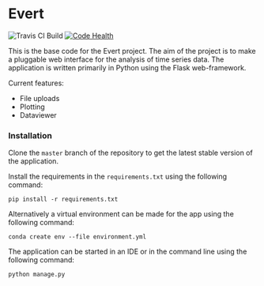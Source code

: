 # Evert

![Travis CI Build](https://travis-ci.org/evert-platform/evertbase.svg?branch=evertdevelopcsc "Travis CI Build")
[![Code Health](https://landscape.io/github/evert-platform/evertdevelop/evertdevelopcsc/landscape.svg?style=plastic)](https://landscape.io/github/evert-platform/evertbase/evertdevelop_pytest)

This is the base code for the Evert project. The aim of the project is to make a
pluggable web interface for the analysis of time series data.
The application is written primarily in Python using the Flask web-framework.

Current features:
* File uploads
* Plotting
* Dataviewer


### Installation
Clone the `master` branch of the repository to get the latest stable version of the application.

Install the requirements in the `requirements.txt` using the following command:

`pip install -r requirements.txt`

Alternatively a virtual environment can be made for the app using the following command:

`conda create env --file environment.yml`

The application can be started in an IDE or in the command line using the following command:

`python manage.py`



